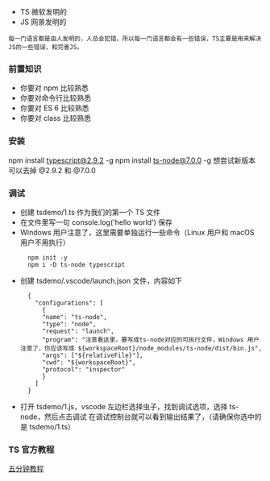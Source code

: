 - TS 微软发明的
- JS 网景发明的
```
每一门语言都是由人发明的，人总会犯错，所以每一门语言都会有一些错误，TS主要是用来解决JS的一些错误，和完善JS。
```
### 前置知识
- 你要对 npm 比较熟悉
- 你要对命令行比较熟悉
- 你要对 ES 6 比较熟悉
- 你要对 class 比较熟悉

### 安装
npm install typescript@2.9.2 -g
npm install ts-node@7.0.0 -g
想尝试新版本可以去掉 @2.9.2 和 @7.0.0

### 调试
- 创建 tsdemo/1.ts 作为我们的第一个 TS 文件
- 在文件里写一句 console.log('hello world') 保存
- Windows 用户注意了，这里需要单独运行一些命令（Linux 用户和 macOS 用户不用执行）
  ```
    npm init -y
    npm i -D ts-node typescript
  ```
- 创建 tsdemo/.vscode/launch.json 文件，内容如下
  ```
    {
      "configurations": [
        {
        "name": "ts-node",
        "type": "node",
        "request": "launch",
        "program": "注意看这里，要写成ts-node对应的可执行文件，Windows 用户注意了，你应该写成 ${workspaceRoot}/node_modules/ts-node/dist/bin.js",
        "args": ["${relativeFile}"],
        "cwd": "${workspaceRoot}",
        "protocol": "inspector"
        }
      ]
    }
  ```
- 打开 tsdemo/1.js，vscode 左边栏选择虫子，找到调试选项，选择 ts-node，然后点击调试
  在调试控制台就可以看到输出结果了，（请确保你选中的是 tsdemo/1.ts）

### TS 官方教程
[五分钟教程](https://www.typescriptlang.org/docs/handbook/typescript-in-5-minutes.html)
